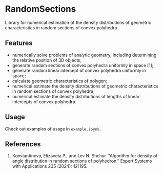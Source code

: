 # RandomSections
Library for numerical estimation of the density distributions of geometric characteristics in random sections of convex polyhedra

## Features
- numerically solve problems of analytic geometry, including determining the relative position of 3D objects;
- generate random sections of convex polyhedra uniformly in space [1];
- generate random linear intercept of convex polyhedra uniformly in space;
- calculate geometric characteristics of polygon;
- numerical estimate the density distributions of geometric characteristics in random sections of convex polyhedra;
- numerical estimate the density distributions of lengths of linear intercepts of convex polyhedra.

## Usage
Check out examples of usage in `example.ipynb`.

## References
1. Konstantinova, Elizaveta P., and Lev N. Shchur. "Algorithm for density of angle distribution in random sections of polyhedron." Expert Systems with Applications 235 (2024): 121195.
